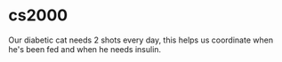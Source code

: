 # cs2000
Our diabetic cat needs 2 shots every day, this helps us coordinate when he's been fed and when he needs insulin. 
